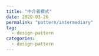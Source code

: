 ```yaml
---
title: "中介者模式"
date: 2020-03-26
permalink: "pattern/intermediary"
tag:
  - design-pattern
categories:
  - design-pattern
---
```

